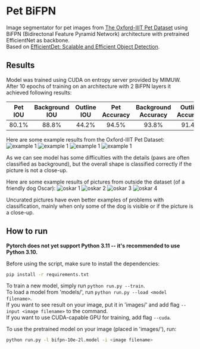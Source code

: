 # Pet BiFPN
Image segmentator for pet images from [The Oxford-IIIT Pet Dataset](https://www.robots.ox.ac.uk/~vgg/data/pets/) using BiFPN (Bidirectonal Feature Pyramid Network) architecture with pretrained EfficientNet as backbone.  
Based on [EfficientDet: Scalable and Efficient Object Detection](https://arxiv.org/abs/1911.09070).

## Results
Model was trained using CUDA on entropy server provided by MIMUW.  
After 10 epochs of training on an architecture with 2 BiFPN layers it achieved following results:

| Pet IOU | Background IOU | Outline IOU | Pet Accuracy | Background Accuracy | Outline Accuracy |
| :---: | :---: | :---: | :---: | :---: | :---: |
| 80.1% | 88.8% | 44.2% | 94.5% | 93.8% | 91.4% |

Here are some example results from the Oxford-IIIT Pet Dataset:
![example 1](https://raw.githubusercontent.com/Tsilkow/Pet_BiFPN/main/example_1.png)
![example 1](https://raw.githubusercontent.com/Tsilkow/Pet_BiFPN/main/example_2.png)
![example 1](https://raw.githubusercontent.com/Tsilkow/Pet_BiFPN/main/example_3.png)
![example 1](https://raw.githubusercontent.com/Tsilkow/Pet_BiFPN/main/example_4.png)

As we can see model has some difficulties with the details (paws are often classified as background), but the overall shape is classified correctly if the picture is not a close-up.

Here are some example results of pictures from outside the dataset (of a friendly dog Oscar):
![oskar 1](https://raw.githubusercontent.com/Tsilkow/Pet_BiFPN/main/oskar_1_result.png)
![oskar 2](https://raw.githubusercontent.com/Tsilkow/Pet_BiFPN/main/oskar_2_result.png)
![oskar 3](https://raw.githubusercontent.com/Tsilkow/Pet_BiFPN/main/oskar_3_result.png)
![oskar 4](https://raw.githubusercontent.com/Tsilkow/Pet_BiFPN/main/oskar_4_result.png)

Uncurated pictures have even better examples of problems with classification, mainly when only some of the dog is visible or if the picture is a close-up.

## How to run
**Pytorch does not yet support Python 3.11 -- it's recommended to use Python 3.10.**  

Before using the script, make sure to install the dependencies:
```bash
pip install -r requirements.txt
```

To train a new model, simply run `python run.py --train`.  
To load a model from 'models/', run `python run.py --load <model filename>`.  
If you want to see result on your image, put it in 'images/' and add flag `--input <image filename>` to the command.  
If you want to use CUDA-capable GPU for training, add flag `--cuda`.  

To use the pretrained model on your image (placed in 'images/'), run:
```bash
python run.py -l bifpn-10e-2l.model -i <image filename>
```
